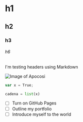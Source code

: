 # h1
## h2
### h3
###### h6
I'm testing headers using Markdown

![Image of Apocosi](https://encrypted-tbn0.gstatic.com/images?q=tbn:ANd9GcQiWX8psS7ah8Heqt3U8oap902_iIFyNrSAew&s)

``` javascript
var x = True;
```

``` python
cadena = list(x)
```

- [ ] Turn on GitHub Pages
- [ ] Outline my portfolio
- [ ] Introduce myself to the world

